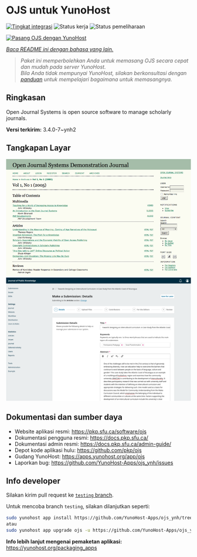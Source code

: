 <!--
N.B.: README ini dibuat secara otomatis oleh <https://github.com/YunoHost/apps/tree/master/tools/readme_generator>
Ini TIDAK boleh diedit dengan tangan.
-->

# OJS untuk YunoHost

[![Tingkat integrasi](https://dash.yunohost.org/integration/ojs.svg)](https://ci-apps.yunohost.org/ci/apps/ojs/) ![Status kerja](https://ci-apps.yunohost.org/ci/badges/ojs.status.svg) ![Status pemeliharaan](https://ci-apps.yunohost.org/ci/badges/ojs.maintain.svg)

[![Pasang OJS dengan YunoHost](https://install-app.yunohost.org/install-with-yunohost.svg)](https://install-app.yunohost.org/?app=ojs)

*[Baca README ini dengan bahasa yang lain.](./ALL_README.md)*

> *Paket ini memperbolehkan Anda untuk memasang OJS secara cepat dan mudah pada server YunoHost.*  
> *Bila Anda tidak mempunyai YunoHost, silakan berkonsultasi dengan [panduan](https://yunohost.org/install) untuk mempelajari bagaimana untuk memasangnya.*

## Ringkasan

Open Journal Systems is open source software to manage scholarly journals.


**Versi terkirim:** 3.4.0-7~ynh2

## Tangkapan Layar

![Tangkapan Layar pada OJS](./doc/screenshots/Open_Journal_Systems_interface_screenshot.png)
![Tangkapan Layar pada OJS](./doc/screenshots/screenshot.png)

## Dokumentasi dan sumber daya

- Website aplikasi resmi: <https://pkp.sfu.ca/software/ojs>
- Dokumentasi pengguna resmi: <https://docs.pkp.sfu.ca/>
- Dokumentasi admin resmi: <https://docs.pkp.sfu.ca/admin-guide/>
- Depot kode aplikasi hulu: <https://github.com/pkp/ojs>
- Gudang YunoHost: <https://apps.yunohost.org/app/ojs>
- Laporkan bug: <https://github.com/YunoHost-Apps/ojs_ynh/issues>

## Info developer

Silakan kirim pull request ke [`testing` branch](https://github.com/YunoHost-Apps/ojs_ynh/tree/testing).

Untuk mencoba branch `testing`, silakan dilanjutkan seperti:

```bash
sudo yunohost app install https://github.com/YunoHost-Apps/ojs_ynh/tree/testing --debug
atau
sudo yunohost app upgrade ojs -u https://github.com/YunoHost-Apps/ojs_ynh/tree/testing --debug
```

**Info lebih lanjut mengenai pemaketan aplikasi:** <https://yunohost.org/packaging_apps>
